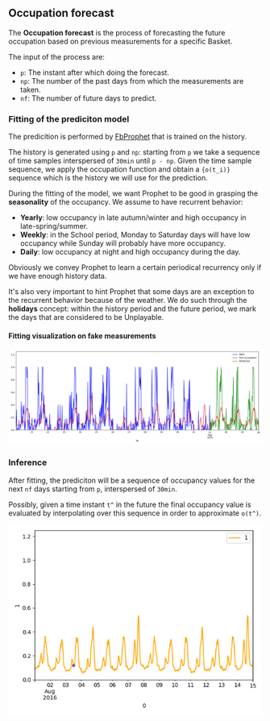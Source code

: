 
## Occupation forecast

The **Occupation forecast** is the process of forecasting the future occupation based on previous measurements for a specific Basket.

The input of the process are:
- `p`: The instant after which doing the forecast.
- `np`: The number of the past days from which the measurements are taken.
- `nf`: The number of future days to predict.

### Fitting of the prediciton model

The predicition is performed by [FbProphet](https://github.com/facebook/prophet) that is trained on the history.

The history is generated using `p` and `np`: starting from `p` we take a sequence of time samples interspersed of `30min` until `p - np`. Given the time sample sequence, we apply the occupation function and obtain a `{o(t_i)}` sequence which is the history we will use for the prediction.

During the fitting of the model, we want Prophet to be good in grasping the **seasonality** of the occupancy. We assume to have recurrent behavior:
- **Yearly**: low occupancy in late autumn/winter and high occupancy in late-spring/summer. 
- **Weekly**: in the School period, Monday to Saturday days will have low occupancy while Sunday will probably have more occupancy.
- **Daily**: low occupancy at night and high occupancy during the day. 

Obviously we convey Prophet to learn a certain periodical recurrency only if we have enough history data.

It's also very important to hint Prophet that some days are an exception to the recurrent behavior because of the weather. We do such through the **holidays** concept: within the history period and the future period, we mark the days that are considered to be Unplayable.

#### Fitting visualization on fake measurements

<img src="/screenshots/occupation_prediction.png" />

### Inference

After fitting, the prediciton will be a sequence of occupancy values for the next `nf` days starting from `p`, interspersed of `30min`.

Possibly, given a time instant `t^` in the future the final occupancy value is evaluated by interpolating over this sequence in order to approximate `o(t^)`.

<img src="/screenshots/occupation_prediction_interp.png" />


